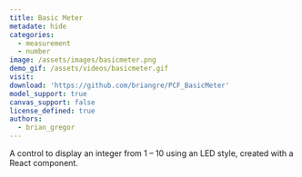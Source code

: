 ```yaml
---
title: Basic Meter
metadate: hide
categories:
  - measurement
  - number
image: /assets/images/basicmeter.png
demo_gif: /assets/videos/basicmeter.gif
visit: 
download: 'https://github.com/briangre/PCF_BasicMeter'
model_support: true
canvas_support: false
license_defined: true
authors:
  - brian_gregor
---
```

A control to display an integer from 1 – 10 using an LED style, created with a React component.
